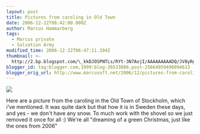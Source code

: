 ```yaml
---
layout: post
title: Pictures from caroling in Old Town
date: 2006-12-22T06:42:00.000Z
author: Marcus Hammarberg
tags:
  - Marcus private
  - Salvation Army
modified_time: 2006-12-22T06:47:11.394Z
thumbnail: >-
  http://2.bp.blogspot.com/\_kkDJOSPNTLs/RYt-3N7AojI/AAAAAAAAADQ/JV8yRg-gkEA/s72-c/Tessin061219+027.jpg
blogger_id: tag:blogger.com,1999:blog-36533086.post-25664959498094613
blogger_orig_url: http://www.marcusoft.net/2006/12/pictures-from-caroling-in-old-town.html
---
```



[<img
src="http://2.bp.blogspot.com/_kkDJOSPNTLs/RYt-3N7AojI/AAAAAAAAADQ/JV8yRg-gkEA/s320/Tessin061219+027.jpg"
id="BLOGGER_PHOTO_ID_5011238497474880050"
style="DISPLAY: block; MARGIN: 0px auto 10px; CURSOR: hand; TEXT-ALIGN: center"
data-border="0" />](http://2.bp.blogspot.com/_kkDJOSPNTLs/RYt-3N7AojI/AAAAAAAAADQ/JV8yRg-gkEA/s1600-h/Tessin061219+027.jpg)



Here are a picture from the caroling in the Old Town of Stockholm, which
i've mentioned. It was quite dark but that how it is in Sweden these
days, and yes - we don't have any snow. To much work with the shovel so
we just removed it once for all :) We're all "dreaming of a green
Christmas, just like the ones from 2006"

